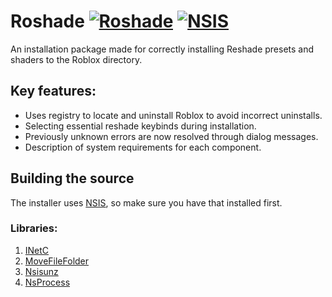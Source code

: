 # Roshade [![Roshade](https://badgen.net/badge/visit/Roshade.com/orange)](https://Roshade.com/) [![NSIS](https://badgen.net/badge/NSIS/3.06.1/cyan)](https://nsis.sourceforge.io/Download)

An installation package made for correctly installing Reshade presets and shaders to the Roblox directory.

## Key features:
- Uses registry to locate and uninstall Roblox to avoid incorrect uninstalls.
- Selecting essential reshade keybinds during installation.
- Previously unknown errors are now resolved through dialog messages.
- Description of system requirements for each component.

## Building the source
The installer uses [NSIS](https://nsis.sourceforge.io/Download "Download NSIS"), so make sure you have that installed first.
### Libraries:
1. [INetC](https://github.com/DigitalMediaServer/NSIS-INetC-plugin)
2. [MoveFileFolder](https://nsis.sourceforge.io/MoveFileFolder)
3. [Nsisunz](https://github.com/past-due/nsisunz)
4. [NsProcess](https://nsis.sourceforge.io/mediawiki/index.php?title=NsProcess_plugin&oldid=24277)
